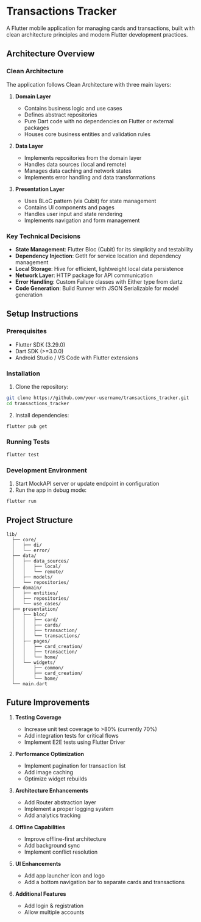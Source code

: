 # Transactions Tracker
A Flutter mobile application for managing cards and transactions, built with clean architecture principles and modern Flutter development practices.

## Architecture Overview

### Clean Architecture

The application follows Clean Architecture with three main layers:

1. **Domain Layer**
   - Contains business logic and use cases
   - Defines abstract repositories
   - Pure Dart code with no dependencies on Flutter or external packages
   - Houses core business entities and validation rules

2. **Data Layer**
   - Implements repositories from the domain layer
   - Handles data sources (local and remote)
   - Manages data caching and network states
   - Implements error handling and data transformations

3. **Presentation Layer**
   - Uses BLoC pattern (via Cubit) for state management
   - Contains UI components and pages
   - Handles user input and state rendering
   - Implements navigation and form management

### Key Technical Decisions

- **State Management**: Flutter Bloc (Cubit) for its simplicity and testability
- **Dependency Injection**: GetIt for service location and dependency management
- **Local Storage**: Hive for efficient, lightweight local data persistence
- **Network Layer**: HTTP package for API communication
- **Error Handling**: Custom Failure classes with Either type from dartz
- **Code Generation**: Build Runner with JSON Serializable for model generation

## Setup Instructions

### Prerequisites

- Flutter SDK (3.29.0)
- Dart SDK (>=3.0.0)
- Android Studio / VS Code with Flutter extensions

### Installation

1. Clone the repository:
```bash
git clone https://github.com/your-username/transactions_tracker.git
cd transactions_tracker
```

2. Install dependencies:
```bash
flutter pub get
```

### Running Tests

```bash
flutter test
```

### Development Environment

1. Start MockAPI server or update endpoint in configuration
2. Run the app in debug mode:
```bash
flutter run
```

## Project Structure

```
lib/
  ├── core/
  │   ├── di/
  │   └── error/
  ├── data/
  │   ├── data_sources/
  │   │   ├── local/
  │   │   └── remote/
  │   ├── models/
  │   └── repositories/
  ├── domain/
  │   ├── entities/
  │   ├── repositories/
  │   └── use_cases/
  ├── presentation/
  │   ├── bloc/
  │   │   ├── card/
  │   │   ├── cards/
  │   │   ├── transaction/
  │   │   └── transactions/
  │   ├── pages/
  │   │   ├── card_creation/
  │   │   ├── transaction/
  │   │   └── home/
  │   └── widgets/
  │       ├── common/
  │       ├── card_creation/
  │       └── home/
  └── main.dart
```

## Future Improvements

1. **Testing Coverage**
   - Increase unit test coverage to >80% (currently 70%)
   - Add integration tests for critical flows
   - Implement E2E tests using Flutter Driver

2. **Performance Optimization**
   - Implement pagination for transaction list
   - Add image caching
   - Optimize widget rebuilds

3. **Architecture Enhancements**
   - Add Router abstraction layer
   - Implement a proper logging system
   - Add analytics tracking

4. **Offline Capabilities**
   - Improve offline-first architecture
   - Add background sync
   - Implement conflict resolution

5. **UI Enhancements**
   - Add app launcher icon and logo
   - Add a bottom navigation bar to separate cards and transactions

6. **Additional Features**
   - Add login & registration
   - Allow multiple accounts
